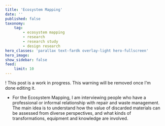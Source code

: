 ```yaml
---
title: 'Ecosystem Mapping'
date: ''
published: false
taxonomy:
    tag:
        - ecosystem mapping
        - research
        - research study
        - design research
hero_classes: 'parallax text-fardk overlay-light hero-fullscreen'
hero_image:
show_sidebar: false
feed:
    limit: 10
---
```


! This post is a work in progress. This warning will be removed once I'm done editing it.

* For the Ecosystem Mapping, I am interviewing people who have a professional or informal relationship with repair and waste management. The main idea is to understand how the value of discarded materials can be assessed from diverse perspectives, and what kinds of transformations, equipment and knowledge are involved.
